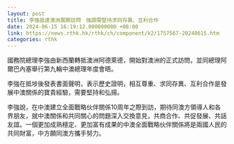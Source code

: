 ```yaml
---
layout: post
title: 李強抵達澳洲展開訪問　強調需堅持求同存異、互利合作
date: 2024-06-15 16:19:12.000000000 +08:00
link: https://news.rthk.hk/rthk/ch/component/k2/1757567-20240615.htm
categories: rthk
---
```


國務院總理李強由新西蘭轉抵澳洲阿德萊德，開始對澳洲的正式訪問，並同總理阿爾巴內塞舉行第九輪中澳總理年度會晤。

李強在抵埗後發表書面聲明，表示歷史證明，相互尊重、求同存異、互利合作是發展中澳關係的寶貴經驗，需要堅持和弘揚。

李強說，在中澳建立全面戰略伙伴關係10周年之際到訪，期待同澳方領導人和各界朋友，就中澳關係和共同關心的問題深入交換意見，共商合作、共促發展、共話友誼。一個更加成熟穩定、更加富有成果的中澳全面戰略伙伴關係將是兩國人民的共同財富，中方願同澳方攜手努力。
